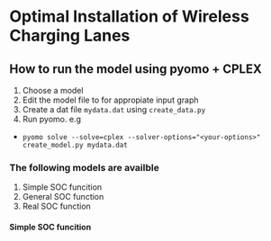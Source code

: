 # Optimal Installation of Wireless Charging Lanes
## How to run the model using pyomo + CPLEX
1. Choose a model
2. Edit the model file to for appropiate input graph
3. Create a dat file `mydata.dat` using `create_data.py`
4. Run pyomo. e.g
- `pyomo solve --solve=cplex --solver-options="<your-options>" create_model.py mydata.dat`

### The following models are availble
1. Simple SOC funcition
2. General SOC function
3. Real SOC function

#### Simple SOC funcition
